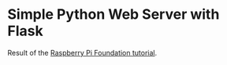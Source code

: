 # Simple Python Web Server with Flask

Result of the [Raspberry Pi Foundation tutorial](https://projects.raspberrypi.org/en/projects/python-web-server-with-flask).